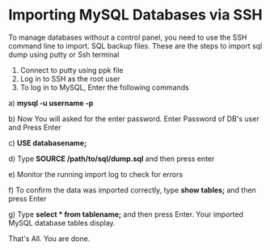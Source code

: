 # Importing MySQL Databases via SSH

To manage databases without a control panel, you need to use the SSH command line to import. SQL backup files. These are the steps to import sql dump using putty or Ssh terminal

1. Connect to putty using ppk file
2. Log in to SSH as the root user
3. To log in to MySQL, Enter the following commands 
  
  a) **mysql -u username -p**
  
  b) Now You will asked for the enter password. Enter Password of DB's user and Press Enter
  
  c) **USE databasename;**
  
  d) Type **SOURCE /path/to/sql/dump.sql** and then press enter
  
  e) Monitor the running import log to check for errors
  
  f) To confirm the data was imported correctly, type **show tables;** and then press Enter
  
  g) Type **select * from tablename;** and then press Enter. Your imported MySQL database tables display.
  
That's All. You are done.






